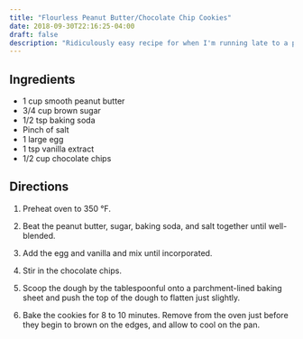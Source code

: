 ```yaml
---
title: "Flourless Peanut Butter/Chocolate Chip Cookies"
date: 2018-09-30T22:16:25-04:00
draft: false
description: "Ridiculously easy recipe for when I'm running late to a party."
---
```


## Ingredients

- 1 cup smooth peanut butter
- 3/4 cup brown sugar
- 1/2 tsp baking soda
- Pinch of salt
- 1 large egg
- 1 tsp vanilla extract
- 1/2 cup chocolate chips

## Directions

1. Preheat oven to 350 °F.

2. Beat the peanut butter, sugar, baking soda, and salt together until well-blended.

3. Add the egg and vanilla and mix until incorporated.

4. Stir in the chocolate chips.

5. Scoop the dough by the tablespoonful onto a parchment-lined baking sheet and push the top of the dough to flatten just slightly.

6. Bake the cookies for 8 to 10 minutes.
   Remove from the oven just before they begin to brown on the edges, and allow to cool on the pan.
